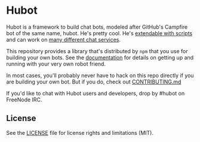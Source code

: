# Hubot

Hubot is a framework to build chat bots, modeled after GitHub's Campfire bot of the same name, hubot. 
He's pretty cool. He's [extendable with scripts](http://hubot.github.com/docs/#scripts) and can work 
on [many different chat services](https://hubot.github.com/docs/adapters/).

This repository provides a library that's distributed by `npm` that you
use for building your own bots.  See the [documentation](http://hubot.github.com/docs)
for details on getting up and running with your very own robot friend.

In most cases, you'll probably never have to hack on this repo directly if you
are building your own bot. But if you do, check out [CONTRIBUTING.md](CONTRIBUTING.md)

If you'd like to chat with Hubot users and developers, drop by #hubot on FreeNode IRC.

## License

See the [LICENSE](LICENSE.md) file for license rights and limitations (MIT).
